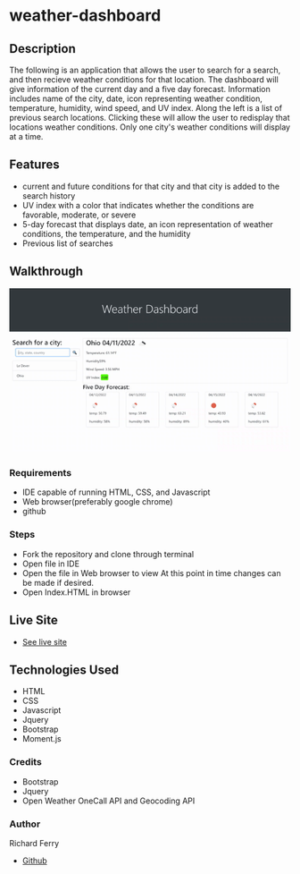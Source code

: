 # weather-dashboard
## Description 
The following is an application that allows the user to search for a search, and then recieve weather conditions for that location. The dashboard will give information of the current day and a five day forecast. Information includes name of the city, date, icon representing weather condition, temperature, humidity, wind speed, and UV index. Along the left is a list of previous search locations. Clicking these will allow the user to redisplay that locations weather conditions. Only one city's weather conditions will display at a time. 

## Features
* current and future conditions for that city and that city is added to the search history
* UV index with a color that indicates whether the conditions are favorable, moderate, or severe
* 5-day forecast that displays date, an icon representation of weather conditions, the temperature, and the humidity
* Previous list of searches

## Walkthrough
![gif](./assets/images/Weather-dashboard.gif)

### Requirements
* IDE capable of running HTML, CSS, and Javascript
* Web browser(preferably google chrome)
* github

### Steps
* Fork the repository and clone through terminal
* Open file in IDE
* Open the file in Web browser to view At this point in time changes can be made if desired.
* Open Index.HTML in browser

## Live Site
* [See live site](https://rich-f-p.github.io/weather-dashboard/)

## Technologies Used
* HTML
* CSS
* Javascript
* Jquery
* Bootstrap
* Moment.js

### Credits
* Bootstrap
* Jquery
* Open Weather OneCall API and Geocoding API

### Author
Richard Ferry
* [Github](https://github.com/rich-f-p)



